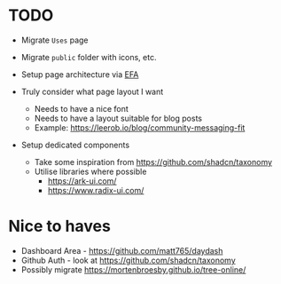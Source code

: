# TODO

- Migrate `Uses` page
- Migrate `public` folder with icons, etc.
- Setup page architecture via [EFA](https://michalzalecki.com/elegant-frontend-architecture/)

- Truly consider what page layout I want

  - Needs to have a nice font
  - Needs to have a layout suitable for blog posts
  - Example: https://leerob.io/blog/community-messaging-fit

- Setup dedicated components
  - Take some inspiration from https://github.com/shadcn/taxonomy
  - Utilise libraries where possible
    - https://ark-ui.com/
    - https://www.radix-ui.com/

# Nice to haves

- Dashboard Area - https://github.com/matt765/daydash
- Github Auth - look at https://github.com/shadcn/taxonomy
- Possibly migrate https://mortenbroesby.github.io/tree-online/
